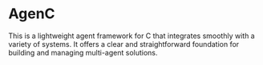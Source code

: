 # AgenC
This is a lightweight agent framework for C that integrates smoothly with a variety of systems. It offers a clear and straightforward foundation for building and managing multi-agent solutions.
